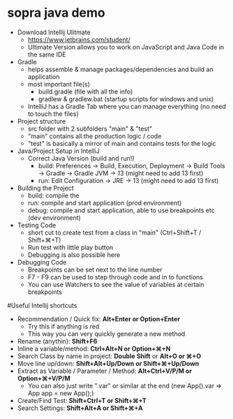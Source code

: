 # sopra java demo
- Download Intellij Ulitmate
    - https://www.jetbrains.com/student/
    - Ultimate Version allows you to work on JavaScript and Java Code in the same IDE
- Gradle
    - helps assemble & manage packages/dependencies and build an application
    - most important file(s)
        - build.gradle (file with all the info)
        - gradlew & gradlew.bat (startup scripts for windows and unix)
    - IntelliJ has a Gradle Tab where you can manage everything (no need to touch the files)
-  Project structure
    - src folder with 2 subfolders "main" & "test"
    - "main" contains all the production logic / code
    - "test" is basically a mirror of main and contains tests for the logic
- Java/Project Setup in IntelliJ
    - Correct Java Version (build and run!)
        - build: Preferences -> Build, Execution, Deployment -> Build Tools -> Gradle -> Gradle JVM -> 13 (might need to add 13 first)
        - run: Edit Configuration -> JRE -> 13 (might need to add 13 first)
- Building the Project
    - build: compile the
    - run: compile and start application (prod environment)
    - debug: compile and start application, able to use breakpoints etc (dev environment)
- Testing Code
    - short cut to create test from a class in "main" (Ctrl+Shift+T / Shift+⌘+T)
    - Run test with little play button
    - Debugging is also possible here
- Debugging Code
    - Breakpoints can be set next to the line number
    - F7 - F9 can be used to step through code and in to functions
    - You can use Watchers to see the value of variables at certain breakpoints
    
#Useful Intellij shortcuts
- Recommendation / Quick fix: **Alt+Enter or Option+Enter**
    - Try this if anything is red
    - This way you can very quickly generate a new method
- Rename (anythin): **Shift+F6**
- Inline a variable/method: **Ctrl+Alt+N or Option+⌘+N**
- Search Class by name in project: **Double Shift** or **Alt+O or ⌘+O**
- Move line up/down: **Shift+Alt+Up/Down or Shift+⌘+Up/Down**
- Extract as Variable / Parameter / Method: **Alt+Ctrl+V/P/M or Option+⌘+V/P/M**
    - You can also just write ".var" or similar at the end (new App().var => App app = new App();)
- Create/Find Test: **Shift+Ctrl+T or Shift+⌘+T**
- Search Settings: **Shift+Alt+A or Shift+⌘+A**